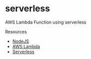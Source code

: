 # serverless
AWS Lambda Function using serverless


Resources
- [NodeJS](https://nodejs.org/en/) 
- [AWS Lambda](https://aws.amazon.com/lambda/)
- [Serverless](https://serverless.com/)
